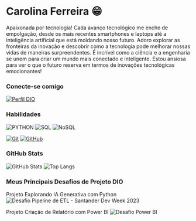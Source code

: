 # Carolina Ferreira 😁

Apaixonada por tecnologia! 
Cada avanço tecnológico me enche de empolgação, desde os mais recentes smartphones e laptops até a inteligência artificial que está moldando nosso futuro. Adoro explorar as fronteiras da inovação e descobrir como a tecnologia pode melhorar nossas vidas de maneiras surpreendentes. 
É incrível como a ciência e a engenharia se unem para criar um mundo mais conectado e inteligente. Estou ansiosa para ver o que o futuro reserva em termos de inovações tecnológicas emocionantes!


### Conecte-se comigo
[![Perfil DIO](https://img.shields.io/badge/-Meu%20Perfil%20na%20DIO-30A3DC?style=for-the-badge)](https://web.dio.me/users/carolferreira_negra/)

### Habilidades
![PYTHON](https://img.shields.io/badge/PYTHON%20-%20blue)
![SQL](https://img.shields.io/badge/SQL-%20pink)
![NoSQL](https://img.shields.io/badge/NoSQL-%20orange)

[![Git](https://img.shields.io/badge/Git-000?style=for-the-badge&logo=git&logoColor=E94D5F)](https://git-scm.com/doc) 
[![GitHub](https://img.shields.io/badge/GitHub-000?style=for-the-badge&logo=github&logoColor=30A3DC)](https://docs.github.com/)

### GitHub Stats
![GitHub Stats](https://github-readme-stats.vercel.app/api?username=carolferreiras&theme=transparent&bg_color=000&border_color=30A3DC&show_icons=true&icon_color=30A3DC&title_color=E94D5F&text_color=FFF)
![Top Langs](https://github-readme-stats-git-masterrstaa-rickstaa.vercel.app/api/top-langs/?username=carolferreiras&layout=compact&bg_color=000&border_color=30A3DC&title_color=E94D5F&text_color=FFF)

### Meus Principais Desafios de Projeto DIO
Projeto Explorando IA Generativa com Python
![Desafio Pipeline de ETL - Santander Dev Week 2023 ](https://github.com/carolferreiras/carolferreiras/blob/main/SantanderDevWeek2023.ipynb)

Projeto Criação de Relatório com Power BI
![Desafio Power BI](https://github.com/carolferreiras/carolferreiras/blob/main/Desafio%20de%20Projeto_PowerBI.pbix)

<!---
carolferreiras/carolferreiras is a ✨ special ✨ repository because its `README.md` (this file) appears on your GitHub profile.
You can click the Preview link to take a look at your changes.
--->
